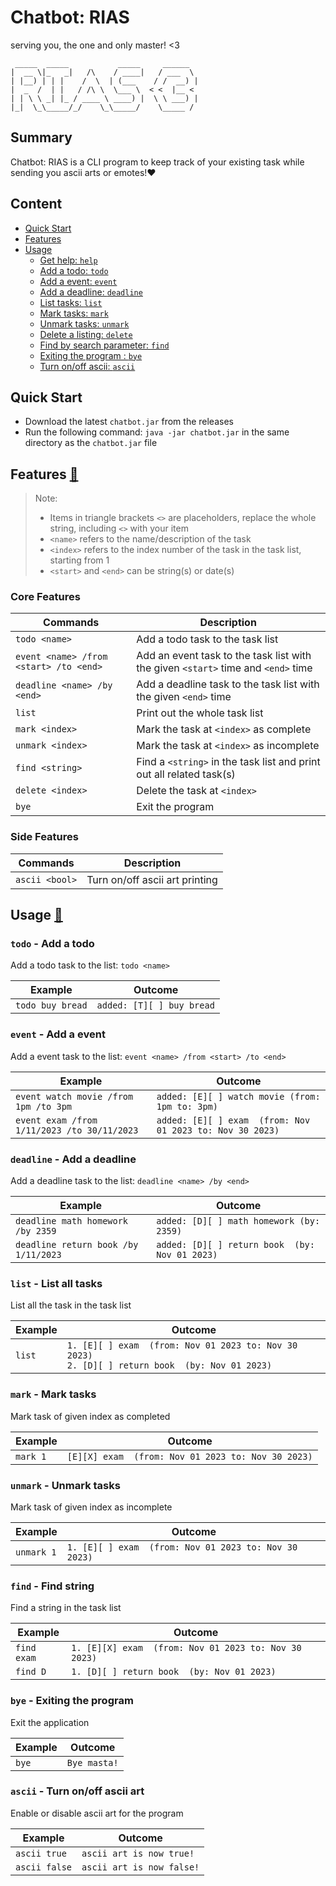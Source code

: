# Chatbot: RIAS
serving you, the one and only master! <3
```
 _____  _____           _____     ______
|  __ \|_   _|   /\    / ____|   / ___  \ 
| |__) | | |    /  \  | (___    / /  __) |
|  _  /  | |   / /\ \  \___ \  < <  |__ < 
| | \ \ _| |_ / ____ \ ____) |  \ \ ___) |
|_|  \_\_____/_/    \_\_____/    \_____ / 
```
## Summary
Chatbot: RIAS is a CLI program to keep track of your existing
task while sending you ascii arts or emotes!:heart:
## Content
* [Quick Start](#Quick-start-)
* [Features](#Features-)
* [Usage](#Usage-)
  * [Get help: `help`](#Get-help-help-)
  * [Add a todo: `todo`](#todo-Add-a-todo-)
  * [Add a event: `event`](#event-Add-a-event-)
  * [Add a deadline: `deadline`](#deadline-Add-a-deadline-)
  * [List tasks: `list`](#list-List-all-task-)
  * [Mark tasks: `mark`](#mark-Mark-task-)
  * [Unmark tasks: `unmark`](#unmark-Unmark-task-)
  * [Delete a listing: `delete`](#delete-Delete-a-task-)
  * [Find by search parameter: `find`](#find-Find-string-)
  * [Exiting the program : `bye`](#bye-Exiting-the-program-)
  * [Turn on/off ascii: `ascii`](#ascii-Turn-on/off-ascii-)

## Quick Start
- Download the latest `chatbot.jar` from the releases
- Run the following command: `java -jar chatbot.jar` in the same directory as the `chatbot.jar` file
## Features [:arrow_up_small:](#Content)
> Note:
> - Items in triangle brackets `<>` are placeholders, replace the whole 
string, including `<>` with your item
> - `<name>` refers to the name/description of the task
> - `<index>` refers to the index number of the task in the task list, starting from 1
> - `<start>` and `<end>` can be string(s) or date(s)

### Core Features
| Commands                               | Description                                                                       |
|----------------------------------------|-----------------------------------------------------------------------------------|
| `todo <name>`                          | Add a todo task to the task list                                                  |
| `event <name> /from <start> /to <end>` | Add an event task to the task list with the given `<start>` time and `<end>` time |
| `deadline <name> /by <end>`            | Add a deadline task to the task list with the given `<end>` time                  |
| `list`                                 | Print out the whole task list                                                     |
| `mark <index>`                         | Mark the task at `<index>` as complete                                            |
| `unmark <index>`                       | Mark the task at `<index>` as incomplete                                          |
| `find <string>`                        | Find a `<string>` in the task list and print out all related task(s)              |
| `delete <index>`                       | Delete the task at `<index>`                                                      |
| `bye`                                  | Exit the program                                                                  |
### Side Features
| Commands       | Description                    |
|----------------|--------------------------------|
| `ascii <bool>` | Turn on/off ascii art printing |
## Usage [:arrow_up_small:](#Content)

### `todo` - Add a todo 

Add a todo task to the list: `todo <name>`

| Example          | Outcome                     |
|------------------|-----------------------------|
| `todo buy bread` | `added: [T][ ] buy bread`   |

### `event` - Add a event

Add a event task to the list: `event <name> /from <start> /to <end>`

| Example                                     | Outcome                                                   |
|---------------------------------------------|-----------------------------------------------------------|
| `event watch movie /from 1pm /to 3pm`       | `added: [E][ ] watch movie (from: 1pm to: 3pm)`           |
| `event exam /from 1/11/2023 /to 30/11/2023` | `added: [E][ ] exam  (from: Nov 01 2023 to: Nov 30 2023)` |
### `deadline` - Add a deadline

Add a deadline task to the list: `deadline <name> /by <end>`

| Example                              | Outcome                                        |
|--------------------------------------|------------------------------------------------|
| `deadline math homework /by 2359`    | `added: [D][ ] math homework (by: 2359)`       |
| `deadline return book /by 1/11/2023` | `added: [D][ ] return book  (by: Nov 01 2023)` |

### `list` - List all tasks

List all the task in the task list

| Example | Outcome                                                                                              |
|---------|------------------------------------------------------------------------------------------------------|
| `list`  | `1. [E][ ] exam  (from: Nov 01 2023 to: Nov 30 2023)`<br/>`2. [D][ ] return book  (by: Nov 01 2023)` | 

### `mark` - Mark tasks

Mark task of given index as completed

| Example  | Outcome                                            |
|----------|----------------------------------------------------|
| `mark 1` | `[E][X] exam  (from: Nov 01 2023 to: Nov 30 2023)` | 

### `unmark` - Unmark tasks

Mark task of given index as incomplete

| Example    | Outcome                                               |
|------------|-------------------------------------------------------|
| `unmark 1` | `1. [E][ ] exam  (from: Nov 01 2023 to: Nov 30 2023)` | 

### `find` - Find string

Find a string in the task list

| Example     | Outcome                                               |
|-------------|-------------------------------------------------------|
| `find exam` | `1. [E][X] exam  (from: Nov 01 2023 to: Nov 30 2023)` | 
| `find D`    | `1. [D][ ] return book  (by: Nov 01 2023)`            | 

### `bye` - Exiting the program

Exit the application

| Example | Outcome      |
|---------|--------------|
| `bye`   | `Bye masta!` | 

### `ascii` - Turn on/off ascii art

Enable or disable ascii art for the program

| Example       | Outcome                   |
|---------------|---------------------------|
| `ascii true`  | `ascii art is now true!`  |
| `ascii false` | `ascii art is now false!` | 
